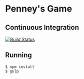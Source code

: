 # Penney's Game

## Continuous Integration

[![Build Status](https://travis-ci.org/penneys/penneys.svg?branch=master)](https://travis-ci.org/penneys/penneys)

## Running

    $ npm install
    $ gulp
